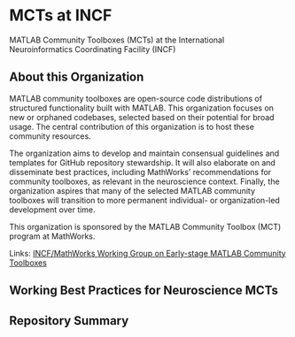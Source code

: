 # MCTs at INCF
MATLAB Community Toolboxes (MCTs) at the International Neuroinformatics Coordinating Facility (INCF)

## About this Organization

MATLAB community toolboxes are open-source code distributions of structured functionality built with MATLAB. This organization focuses on new or orphaned codebases, selected based on their potential for broad usage. The central contribution of this organization is to host these community resources. 

The organization aims to develop and maintain consensual guidelines and templates for GitHub repository stewardship. It will also elaborate on and disseminate best practices, including MathWorks’ recommendations for community toolboxes, as relevant in the neuroscience context. Finally, the organization aspires that many of the selected MATLAB community toolboxes will transition to more permanent individual- or organization-led development over time. 

This organization is sponsored by the MATLAB Community Toolbox (MCT) program at MathWorks.

Links:
[ INCF/MathWorks Working Group on Early-stage MATLAB Community Toolboxes ](https://www.incf.org/sig/incfmathworks-working-group-early-stage-matlab-community-toolboxes)

## Working Best Practices for Neuroscience MCTs

## Repository Summary
